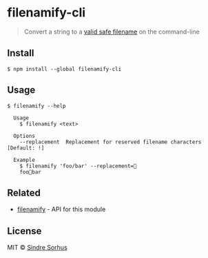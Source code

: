 # filenamify-cli

> Convert a string to a [valid safe filename](https://github.com/sindresorhus/filenamify) on the command-line


## Install

```
$ npm install --global filenamify-cli
```


## Usage

```
$ filenamify --help

  Usage
    $ filenamify <text>

  Options
    --replacement  Replacement for reserved filename characters [Default: !]

  Example
    $ filenamify 'foo/bar' --replacement=🦄
    foo🦄bar
```


## Related

- [filenamify](https://github.com/sindresorhus/filenamify) - API for this module


## License

MIT © [Sindre Sorhus](https://sindresorhus.com)
